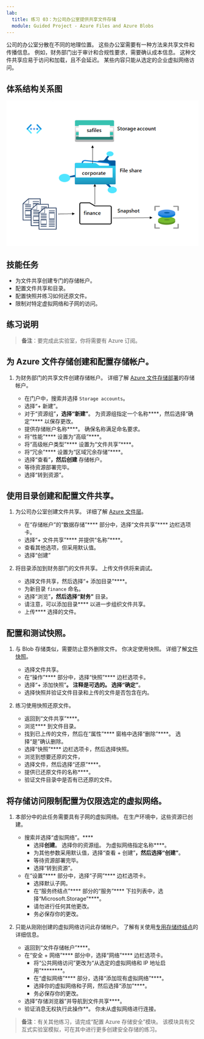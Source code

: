 ```yaml
---
lab:
  title: 练习 03：为公司办公室提供共享文件存储
  module: Guided Project - Azure Files and Azure Blobs
---
```



公司的办公室分散在不同的地理位置。  这些办公室需要有一种方法来共享文件和传播信息。 例如，财务部门出于审计和合规性要求，需要确认成本信息。 这种文件共享应易于访问和加载，且不会延迟。 某些内容只能从选定的企业虚拟网络访问。


## 体系结构关系图

![包含存储帐户、文件共享和目录的示意图](../Media/task-4.png)

## 技能任务
- 为文件共享创建专门的存储帐户。 
- 配置文件共享和目录。  
- 配置快照并练习如何还原文件。 
- 限制对特定虚拟网络和子网的访问。 

## 练习说明

>**备注**：要完成此实验室，你将需要有 Azure 订阅[](https://azure.microsoft.com/free/)。

## 为 Azure 文件存储创建和配置存储帐户。 

1. 为财务部门的共享文件创建存储帐户。  详细了解 [Azure 文件存储部署](https://learn.microsoft.com/azure/storage/files/storage-files-planning#management-concepts)的存储帐户。

    - 在门户中，搜索并选择 `Storage accounts`。
    - 选择“+ 新建”。
    - 对于“资源组”****，选择“新建”****。 为资源组指定一个名称****，然后选择“确定”**** 以保存更改。 
    - 提供存储帐户名称****。 确保名称满足命名要求。 
    - 将“性能”**** 设置为“高级”****。
    - 将“高级帐户类型”**** 设置为“文件共享”****。
    - 将“冗余”**** 设置为“区域冗余存储”****。
    - 选择“查看”****，然后创建**** 存储帐户。
    - 等待资源部署完毕。
    - 选择“转到资源”。 

## 使用目录创建和配置文件共享。

1. 为公司办公室创建文件共享。 详细了解 [Azure 文件层](https://learn.microsoft.com/azure/storage/files/storage-files-planning#storage-tiers)。

    - 在“存储帐户”的“数据存储”**** 部分中，选择“文件共享”**** 边栏选项卡。 
    - 选择“+ 文件共享”**** 并提供“名称”****。
    - 查看其他选项，但采用默认值。
    - 选择“创建”

1. 将目录添加到财务部门的文件共享。 上传文件供将来调试。 

    - 选择文件共享，然后选择“+ 添加目录”****。 
    - 为新目录 `finance` 命名。
    - 选择“浏览”****，然后选择“财务”**** 目录。
    - 请注意，可以添加目录**** 以进一步组织文件共享。
    - 上传**** 选择的文件。 

## 配置和测试快照。

1. 与 Blob 存储类似，需要防止意外删除文件。 你决定使用快照。 详细了解[文件快照](https://learn.microsoft.com/azure/storage/files/storage-snapshots-files)。
    
    - 选择文件共享。
    - 在“操作”**** 部分中，选择“快照”**** 边栏选项卡。 
    - 选择“+ 添加快照”****。 注释是可选的。 选择“确定”****。
    - 选择快照并验证文件目录和上传的文件是否包含在内。
  
1. 练习使用快照还原文件。
    - 返回到“文件共享”****。
    - 浏览**** 到文件目录。 
    - 找到已上传的文件，然后在“属性”**** 窗格中选择“删除”****。 选择“是”确认删除。 
    - 选择“快照”**** 边栏选项卡，然后选择快照。 
    - 浏览到想要还原的文件，
    - 选择文件，然后选择“还原”****。
    - 提供已还原文件的名称****。 
    - 验证文件目录中是否有已还原的文件。  

## 将存储访问限制配置为仅限选定的虚拟网络。

1. 本部分中的此任务需要具有子网的虚拟网络。 在生产环境中，这些资源已创建。
    - 搜索并选择“虚拟网络”。****
        - 选择**创建**。 选择你的资源组。 为虚拟网络指定名称****。
        - 为其他参数采用默认值，选择“查看 + 创建”****，然后选择“创建”****。
        - 等待资源部署完毕。
        - 选择“转到资源”。 
    - 在“设置”**** 部分中，选择“子网”**** 边栏选项卡。
        - 选择默认子网。
        - 在“服务终结点”**** 部分的“服务”**** 下拉列表中，选择“Microsoft.Storage”****。
        - 请勿进行任何其他更改。    
        - 务必保存你的更改。 
   
1. 只能从刚刚创建的虚拟网络访问此存储帐户。 了解有关使用[专用存储终结点](https://learn.microsoft.com/azure/storage/common/storage-private-endpoints)的详细信息。

    - 返回到“文件存储帐户”****。 
    - 在“安全 + 网络”**** 部分中，选择“网络”**** 边栏选项卡。
        - 将“公共网络访问”更改为“从选定的虚拟网络和 IP 地址启用”********。
        - 在“虚拟网络”**** 部分，选择“添加现有虚拟网络”****。
        - 选择你的虚拟网络和子网，然后选择“添加”****。
        - 务必保存你的更改。 
    - 选择“存储浏览器”并导航到文件共享****。 
    - 验证消息无权执行此操作**。 你未从虚拟网络进行连接。 


>**备注**：有关其他练习，请完成“配置 Azure 存储安全”[](https://learn.microsoft.com/training/modules/configure-storage-security/)模块。 该模块具有交互式实验室模拟，可在其中进行更多创建安全存储的练习。 
